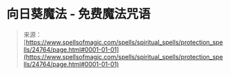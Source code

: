 <!--yml

category: 未分类

date: 2024-06-12 19:11:00

-->

# 向日葵魔法 - 免费魔法咒语

> 来源：[https://www.spellsofmagic.com/spells/spiritual_spells/protection_spells/24764/page.html#0001-01-01](https://www.spellsofmagic.com/spells/spiritual_spells/protection_spells/24764/page.html#0001-01-01)
